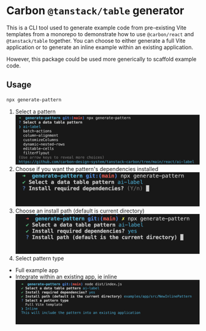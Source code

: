 # Carbon `@tanstack/table` generator

This is a CLI tool used to generate example code from pre-existing Vite templates from a monorepo to demonstrate how to use `@carbon/react` and `@tanstack/table` together. You can choose to either generate a full Vite application or to generate an inline example within an existing application.

However, this package could be used more generically to scaffold example code.

## Usage

```bash
npx generate-pattern
```

1. Select a pattern
   ![Usage screenshot](/assets/gen-pattern-usage.png)
2. Choose if you want the pattern's dependencies installed
   ![Install dependencies step](/assets/install-deps.png)
3. Choose an install path (default is current directory)
   ![Install path step](/assets/install-path.png)
4. Select pattern type

- Full example app
- Integrate within an existing app, ie inline
  ![Pattern type](/assets/pattern_type.png)
